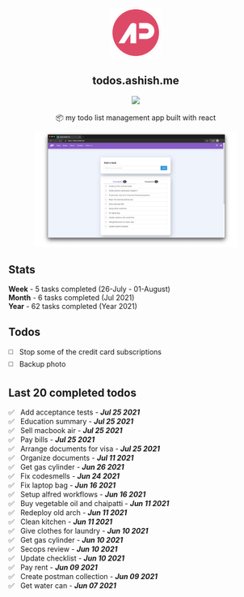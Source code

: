 <p align="center">
  <img src="https://raw.githubusercontent.com/ashishdotme/assets/master/logo.png" alt="drawing" width="100"/>
</p>

<h2 align="center">todos.ashish.me</h2>

<p align="center">
<a href="https://img.shields.io/github/last-commit/ashishdotme/todos.ashish.me?style=for-the-badge"><img src="https://img.shields.io/github/last-commit/ashishdotme/todos.ashish.me?style=for-the-badge"></a>
</p>

<p align="center">📦 my todo list management app built with react </p>

<div style='margin:0 auto;width:80%;'>
  <img src="./assets/todos.png" alt="drawing"/>
</div>

## Stats

<!-- week starts --><b>Week</b> - 5 tasks completed (26-July - 01-August)<br><!-- week ends -->
<!-- month starts --><b>Month</b> - 6 tasks completed (Jul 2021)<br><!-- month ends -->
<!-- year starts --><b>Year</b> - 62 tasks completed (Year 2021)<!-- year ends -->

## Todos

<!-- todos starts -->
◻️  &nbsp; Stop some of the credit card subscriptions<br>◻️  &nbsp; Backup photo
<!-- todos ends -->

## Last 20 completed todos

<!-- completed starts -->
✅  &nbsp; Add acceptance tests - **_Jul 25 2021_**<br>✅  &nbsp; Education summary - **_Jul 25 2021_**<br>✅  &nbsp; Sell macbook air - **_Jul 25 2021_**<br>✅  &nbsp; Pay bills - **_Jul 25 2021_**<br>✅  &nbsp; Arrange documents for visa - **_Jul 25 2021_**<br>✅  &nbsp; Organize documents - **_Jul 11 2021_**<br>✅  &nbsp; Get gas cylinder - **_Jun 26 2021_**<br>✅  &nbsp; Fix codesmells - **_Jun 24 2021_**<br>✅  &nbsp; Fix laptop bag - **_Jun 16 2021_**<br>✅  &nbsp; Setup alfred workflows - **_Jun 16 2021_**<br>✅  &nbsp; Buy vegetable oil and chaipatti - **_Jun 11 2021_**<br>✅  &nbsp; Redeploy old arch - **_Jun 11 2021_**<br>✅  &nbsp; Clean kitchen - **_Jun 11 2021_**<br>✅  &nbsp; Give clothes for laundry - **_Jun 10 2021_**<br>✅  &nbsp; Get gas cylinder - **_Jun 10 2021_**<br>✅  &nbsp; Secops review - **_Jun 10 2021_**<br>✅  &nbsp; Update checklist - **_Jun 10 2021_**<br>✅  &nbsp; Pay rent - **_Jun 09 2021_**<br>✅  &nbsp; Create postman collection - **_Jun 09 2021_**<br>✅  &nbsp; Get water can - **_Jun 07 2021_**
<!-- completed ends -->
